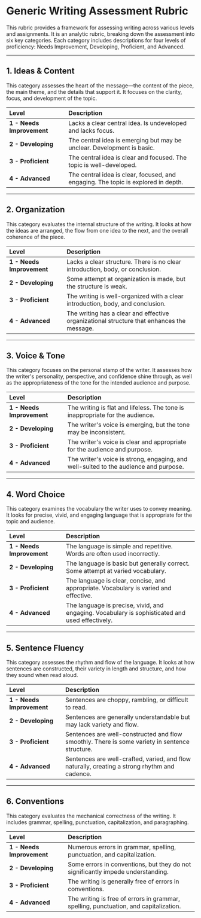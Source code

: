 # Generic Writing Assessment Rubric

This rubric provides a framework for assessing writing across various levels and assignments. It is an analytic rubric, breaking down the assessment into six key categories. Each category includes descriptions for four levels of proficiency: Needs Improvement, Developing, Proficient, and Advanced.

---

## 1. Ideas & Content

This category assesses the heart of the message—the content of the piece, the main theme, and the details that support it. It focuses on the clarity, focus, and development of the topic.

| Level | Description |
| :--- | :--- |
| **1 - Needs Improvement** | Lacks a clear central idea. Is undeveloped and lacks focus. |
| **2 - Developing** | The central idea is emerging but may be unclear. Development is basic. |
| **3 - Proficient** | The central idea is clear and focused. The topic is well-developed. |
| **4 - Advanced** | The central idea is clear, focused, and engaging. The topic is explored in depth. |

---

## 2. Organization

This category evaluates the internal structure of the writing. It looks at how the ideas are arranged, the flow from one idea to the next, and the overall coherence of the piece.

| Level | Description |
| :--- | :--- |
| **1 - Needs Improvement** | Lacks a clear structure. There is no clear introduction, body, or conclusion. |
| **2 - Developing** | Some attempt at organization is made, but the structure is weak. |
| **3 - Proficient** | The writing is well-organized with a clear introduction, body, and conclusion. |
| **4 - Advanced** | The writing has a clear and effective organizational structure that enhances the message. |

---

## 3. Voice & Tone

This category focuses on the personal stamp of the writer. It assesses how the writer's personality, perspective, and confidence shine through, as well as the appropriateness of the tone for the intended audience and purpose.

| Level | Description |
| :--- | :--- |
| **1 - Needs Improvement** | The writing is flat and lifeless. The tone is inappropriate for the audience. |
| **2 - Developing** | The writer's voice is emerging, but the tone may be inconsistent. |
| **3 - Proficient** | The writer's voice is clear and appropriate for the audience and purpose. |
| **4 - Advanced** | The writer's voice is strong, engaging, and well-suited to the audience and purpose. |

---

## 4. Word Choice

This category examines the vocabulary the writer uses to convey meaning. It looks for precise, vivid, and engaging language that is appropriate for the topic and audience.

| Level | Description |
| :--- | :--- |
| **1 - Needs Improvement** | The language is simple and repetitive. Words are often used incorrectly. |
| **2 - Developing** | The language is basic but generally correct. Some attempt at varied vocabulary. |
| **3 - Proficient** | The language is clear, concise, and appropriate. Vocabulary is varied and effective. |
| **4 - Advanced** | The language is precise, vivid, and engaging. Vocabulary is sophisticated and used effectively. |

---

## 5. Sentence Fluency

This category assesses the rhythm and flow of the language. It looks at how sentences are constructed, their variety in length and structure, and how they sound when read aloud.

| Level | Description |
| :--- | :--- |
| **1 - Needs Improvement** | Sentences are choppy, rambling, or difficult to read. |
| **2 - Developing** | Sentences are generally understandable but may lack variety and flow. |
| **3 - Proficient** | Sentences are well-constructed and flow smoothly. There is some variety in sentence structure. |
| **4 - Advanced** | Sentences are well-crafted, varied, and flow naturally, creating a strong rhythm and cadence. |

---

## 6. Conventions

This category evaluates the mechanical correctness of the writing. It includes grammar, spelling, punctuation, capitalization, and paragraphing.

| Level | Description |
| :--- | :--- |
| **1 - Needs Improvement** | Numerous errors in grammar, spelling, punctuation, and capitalization. |
| **2 - Developing** | Some errors in conventions, but they do not significantly impede understanding. |
| **3 - Proficient** | The writing is generally free of errors in conventions. |
| **4 - Advanced** | The writing is free of errors in grammar, spelling, punctuation, and capitalization. |